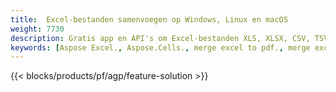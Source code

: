 ```yaml
---
title:  Excel-bestanden samenvoegen op Windows, Linux en macOS
weight: 7730
description: Gratis app en API's om Excel-bestanden XLS, XLSX, CSV, TSV, ODS, SXC en FODS te combineren
keywords: [Aspose Excel., Aspose.Cells., merge excel to pdf., merge excel to json., merge txt to sql., merge csv to json., merge json to pdf., xml to excel merger and Convert files between various formats]
---
```

{{< blocks/products/pf/agp/feature-solution >}} 

